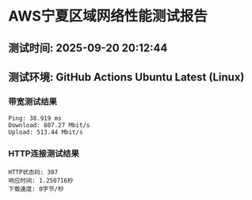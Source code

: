 # AWS宁夏区域网络性能测试报告
## 测试时间: 2025-09-20 20:12:44
## 测试环境: GitHub Actions Ubuntu Latest (Linux)

### 带宽测试结果
```
Ping: 38.919 ms
Download: 807.27 Mbit/s
Upload: 513.44 Mbit/s
```

### HTTP连接测试结果
```
HTTP状态码: 307
响应时间: 1.250716秒
下载速度: 0字节/秒
```

